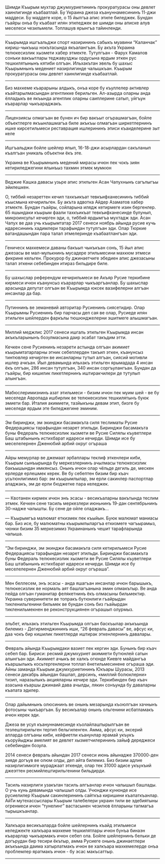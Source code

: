 Шимди Къырым мухтар джумхуриетининъ прокуратурасы оны девлет хаинлигинде къабаатлай.
Бу Украина джеза къануннамесининъ 11-джи маддеси.
Бу маддеге коре, о 15 йылгъа апис этиле биледжек.
Бундан гъайры онъа бу къабаат илян этиледжек ве шимди оны аписке алув меселеси чезильмели.
Топлашув ярынгъа тайинленди.

---

Къырымда ишгъальджи спорт назирининъ сабыкъ муавини “Каланчак” кириш-чыкъыш нокътасында якъалангъан.
Бу акъта Украина телюкесизлик хызмети хабер этмекте.
Тутулгъан - Фарух Камалов сонъки вакъытлары теджавузджы ордусына ярдым эткен рус тешкилятынынъ кятиби олгъан.
Ильхакътан эвель бу шахыс Къырымнынъ медениет назирлигинде чалышкъан.
Къырым прокуратурасы оны девлет хаинлигинде къабаатлай.

---

Биз махкеме къарарыны алдыкъ, онъа коре бу къуллелер активлер къайтарылмасындан агентликке берильген.
Ал-азырда оларны анда ёлладыкъ ве якъында агентлик оларны саиплерине сатып, уйгъун къарарлар чыкъараджакъ.

---

Лицензиясы олмагъан ве бунен ич бир вакъыт огърашмагъан, бойле объектлерге якъынлашмагъа биле акъкъы олмагъан ширкетлернинъ ишке кирсетильмеси реставрация ишлерининъ эписи къаиделерине зыт келе

---

Ишгъальджи бойле шейлер япып, 16-18-джи асырлардан сакъланып къалгъан уникаль объектни ёкъ эте.

Украина ве Къырымнынъ медений мирасы ичюн пек чокъ зиян кетириледжегини ялынъыз тахмин этмек мумкюн

---

Веджие Кашка давасы узьре апис этильген Асан Чапухнынъ сагълыгъы эйилешкен.

О, тиббий незареттен кечип тахкъикъат тевкъифханесининъ тиббий къысмына кечирильген.
Бу акъта адвотка Айдер Азаматов хабер этмекте.
Бундан гъайры, сойларына илядж кетирмеге изин бергенлер.
65 яшындаки къырым фаали тахкъикъат тевкъифханесинде булунып, микроинсульт кечирген эди, о, тиббий ярдымгъа мухтадж эди.
Асан Чапух ве даа учь къырымтатар 2017 сенеси ноябрь айында русие кучь идаресининъ хадимлери тарафындан тутулгъан эди.
Олар Тюркие ватандашындан пара талап этмелеринде къабаатлангъан эди.

---

Геническ махкемеси даваны бакъып чыкъкъан сонъ, 15 йыл апис джезасы ве мал-мулькнинъ мусадере этильмесини махкюм этмеси фикрине кельген.
Прокурор бу джинаетчиге эбедиен апис джезасыны талап эткени себебинден итираз бильдире биле. 

---

Бу шахыслар референдум кечирильмеси ве Акъяр Русие теркибине кирмеси ичюн къанунсыз къарарлар чыкъаргъанлар.
Бу шахыслар арасында депутат олгъан ве Къырымда юксек вазифелерни алгъан инсанлар да бар.

---

Путиннинъ ве земаневий авторитар Русиенинъ сиясетидир.
Олар Къырымны Русиенинъ бир парчасы деп сая ве олар, Русиеде илян этильген шейлерден фаркълы тюшюнджелерни эшитмеге алышмагъан. 

---

Миллий меджлис 2017 сенеси ишгаль этильген Къырымда инсан акъкъларынынъ бозулмасына даир эсабат такъдим этти.

Кечкен сене Русиенинъ незарети астында олгъан акимиет къырымтатарларны этник себеплерден такъип эткен, къанунсыз тинтювлер кечирген ве инсанларны тутып алгъан, сиясий мотивли ишлер ачкъан.
Йыл девамында ильхакъ этильген ярымадада 4 инсан ёкъ олгъан, 286 инсан тутулгъан, 340 инсан соргъулангъан.
Бундан да гъайры, бир кишилик пикетлернинъ иштиракчилери де тутулып алынгъан.

---

Мабюслеримизнинъ азат этильмеси - бизим ичюн пек муим шей - ве бу меселеде Авропада ишбирлик ве телюкесизлик тешкилятынъ буюк эмиети бар.
Италия акимиети, тазйыкъны девам этип, бизге бу меселеде ярдым эте биледжегине эминим.

---

Эм биринджи, эм экинджи басамакъта силя теслиматы Русие Федерациясы тарафындан незарет этильди.
Биринджи басамакъта буны Федераль телюкесизлик хызмети ве Русие Силялы къуветлери Баш штабынынъ истихбарат идареси кечирди.
Шимди исе бу меселелернен Дженюбий арбий округ огъраша

---

Айры мемурлар ве джемаат эрбаплары теклиф эткенлери киби, Къырым сынъырында бу меркезлернинъ ачылмасы телюкесизлик бакъышындан имкянсыз.
Онынъ ичюн олар чёльде дегиль де, мескен ерлерде ерлешмек керек.
Ве бу себептен бизим бир къач усьтюнлигимиз бар: эм къырымлылар, эм ерли сакинлер паспортлар аладжакъ, эм де ерли бюджетке пара келеджек.

---

— Квотанен кирмек ичюн энъ эсасы - весикъаларны вакътында теслим этмек.
Кечкен сене тасиль меркезлери июньнинъ 19-дан сентябрьнинъ 30-надже чалышты.
Бу сене де ойле оладжакъ…

— Къырымгъа малюмат еткизмек пек къыйын.
Буюк малюмат маниасы бар.
Биз исе, бу малюматны къырымлыларгъа еткизмеге чагъырамыз, чюнки бизим 35 меркезимиз Украинанынъ чешит тарафларында чалыша.

---

“Эм биринджи, эм экинджи басамакъта силя кетирильмеси Русие Федерациясы тарафындан незарет этильди.
Биринджи басамакъта буны Федераль телюкесизлик хызмети ве Русие Силялы къуветлери Баш штабынынъ истихбарат идареси кечирди.
Шимди исе бу меселелернен Дженюбий арбий округ огъраша”.

---

Мен беллесем, энъ эсасы - анда яшагъан инсанлар ичюн барышыкъ, телюкесизлик ве нормаль аят башлагъанына эмин олмакътыр.
Ве анда пейда олгъан гуманитар фелякетнинъ ёкъ олмасыны бильмектир.
Украина суверинитети ве топракъ бутюнлиги гъайрыдан тикленильгенини бильмек ве бундан сонъ биз гъайырдан тикленильмекнен ве реконструкциянен огърашып олурмыз.

---

эльбет, ильхакъ этильген Къырымда олгъан баскъылар акъкъында билемиз - Дегирменджининъ иши, “26 февраль давасы” ве, афсус ки, даа чокъ бир кишилик пикетлерде иштирак эткенлернинъ давалары.

---

Февраль айында Къырымдаки вазиет пек кергин эди.
Бунынъ бир къач себеп бар.
Бириси: ресмий джумхуриет акимиети бутюнлей сатын алынгъан эди.
Акимиет ачыкъ ве халкъ огюнде Киевге майдангъа къаршылыкъ косьтергенлерни топлап ёнетильмесинене огъраша эди.
Айны заманда Къырым джумхуриетининъ Юкъары Шурасы, 2013 сенеси декабрь айындан башлап, дерсинъ, «миллий болюклерни» тизип, наразылыкъ акцияларны кечире эди.
Теркибинден бир къач азасына къаршы джинаий дава ачылды, лякин сонъунда бу даваларны къапата эдилер.

---

Олар дайымнынъ олюсининъ ве онынъ мезарында къоюлгъан хачнынъ фотосыны чыкъаргъан.
Бу весикъалар онынъ ольгенини исбатламакъ ичюн керек эди.

Джеза ве усул къануннамесинде къолайлаштырылгъан ве тезлештирильген тертип бельгиленген.
Амма, афсус ки, эксерий алларда олгъаны киби, кейфиетли къанунлар ярамай укъукъ къоруйыджы амелият ве девлет хызметчилерининъ зайыф дереджеси себебинден бозула.

2014 сенеси февраль айындан 2017 сенеси июнь айынадже 370000-ден зияде догъув ве олюм олды, деп айта билемиз.
Биз бизим адлие назирлигимизге мураджаат эткенде, олар тек 31000 адисе укъукъий джеэттен ресмийлештирильгенини бильдирди.

---

Тасиль назирлиги узакътан тасиль алгъанлар ичюн чалышып башлады.
О учь кунь девамында чалышып олды.
Учюнджи кунюнде исе русиелилер Къырым сакинлерининъ сайткъа киришини къапаткъанлар.
АйТи мутехассыслары Къырым талебелери украин тили ве эдебиятыны огренмеси ичюн “тунелинг” вастасынен чезилюв ёлларыны тапмагъа тырышкъанлар.

---

Халкъара весикъаларда бойле шейлернинъ къайд этильмеси келеджекте халкъара махкеме тешкилятлары ичюн бунъа бинаэн къарарлар чыкъармакъ ичюн себеп ола.
Бойле шейлернинъ бельки де догърудан бир тесири ёкътыр, амма Русиеге онынъ джинаетлери акъкъында даима хатырлатмакъ ичюн ве халкъара махкемелерде онъа проблемлер яратмакъ ичюн - бу эсас макъсаттыр.

---
